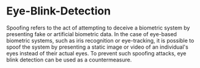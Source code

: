 # Eye-Blink-Detection
Spoofing refers to the act of attempting to deceive a biometric system by presenting fake or artificial biometric data. In the case of eye-based biometric systems, such as iris recognition or eye-tracking, it is possible to spoof the system by presenting a static image or video of an individual's eyes instead of their actual eyes. To prevent such spoofing attacks, eye blink detection can be used as a countermeasure.
